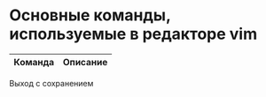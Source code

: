 # Основные команды, используемые в редакторе vim

|Команда|Описание|
|:---:|---|
Выход с сохранением
